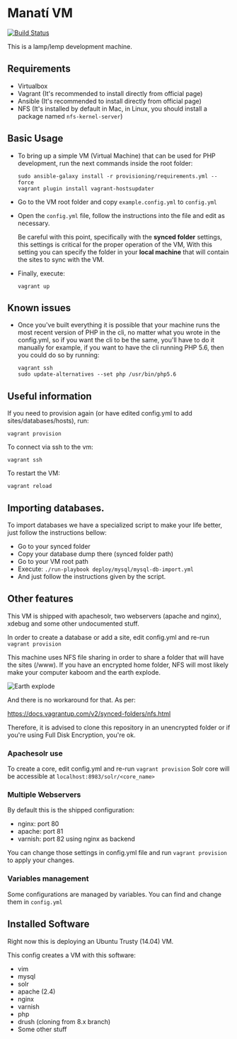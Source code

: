 Manatí VM
========================

[![Build Status](https://travis-ci.org/ManatiCR/manati-vm.svg?branch=master)](https://travis-ci.org/ManatiCR/manati-vm)

This is a lamp/lemp development machine.


## Requirements

 * Virtualbox
 * Vagrant (It's recommended to install directly from official page)
 * Ansible (It's recommended to install directly from official page)
 * NFS (It's installed by default in Mac, in Linux, you should install a package named `nfs-kernel-server`)

## Basic Usage

- To bring up a simple VM (Virtual Machine) that can be used for PHP development, run the next commands inside the root folder:

      sudo ansible-galaxy install -r provisioning/requirements.yml --force
      vagrant plugin install vagrant-hostsupdater

- Go to the VM root folder and copy `example.config.yml` to `config.yml`

- Open the `config.yml` file, follow the instructions into the file and  edit as necessary.

   Be careful with this point, specifically with the **synced folder** settings, this settings is critical for the proper operation of the VM, With this setting you can specify the folder in your **local machine** that will contain the sites to sync with the VM.
- Finally, execute:

      vagrant up

## Known issues

- Once you've built everything it is possible that your machine runs the most recent version of PHP in the cli, no matter what you wrote in the config.yml, so if you want the cli to be the same, you'll have to do it manually for example, if you want to have the cli running PHP 5.6, then you could do so by running:

      vagrant ssh
      sudo update-alternatives --set php /usr/bin/php5.6

## Useful information

If you need to provision again (or have edited config.yml to add sites/databases/hosts), run:

    vagrant provision

To connect via ssh to the vm:

    vagrant ssh

To restart the VM:

    vagrant reload


## Importing databases.
To import databases we have a specialized script to make your life better, just follow the instructions bellow:

 - Go to your synced folder
 - Copy your database dump there (synced folder path)
 - Go to your VM root path
 - Execute: `./run-playbook deploy/mysql/mysql-db-import.yml`
 - And just follow the instructions given by the script.

## Other features

This VM is shipped with apachesolr, two webservers (apache and nginx), xdebug and some other undocumented stuff.

In order to create a database or add a site, edit config.yml and re-run `vagrant provision`

This machine uses NFS file sharing in order to share a folder that will have the sites (/www). If you have an encrypted home folder, NFS will most likely make your computer kaboom and the earth explode.

![Earth explode](http://www.contentthatworks.com/blogs/Pauls/wp-content/uploads/2013/05/earth-exploding-o.gif "Earth explode")

And there is no workaround for that. As per:

https://docs.vagrantup.com/v2/synced-folders/nfs.html

Therefore, it is advised to clone this repository in an unencrypted folder or if you're using Full Disk Encryption, you're ok.

### Apachesolr use

To create a core, edit config.yml and re-run `vagrant provision`
Solr core will be accessible at `localhost:8983/solr/<core_name>`

### Multiple Webservers

By default this is the shipped configuration:
- nginx: port 80
- apache: port 81
- varnish: port 82 using nginx as backend

You can change those settings in config.yml file and run `vagrant provision` to apply your changes.

### Variables management

Some configurations are managed by variables. You can find and change them in `config.yml`

## Installed Software

Right now this is deploying an Ubuntu Trusty (14.04) VM.

This config creates a VM with this software:
 - vim
 - mysql
 - solr
 - apache (2.4)
 - nginx
 - varnish
 - php
 - drush (cloning from 8.x branch)
 - Some other stuff
